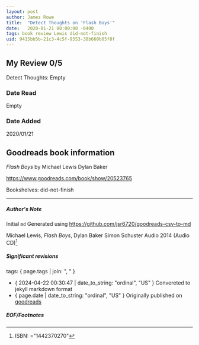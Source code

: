 ```yaml
---
layout: post
author: James Rowe
title:  "Detect Thoughts on 'Flash Boys'"
date:   2020-01-21 00:00:00 -0400
tags: book review Lewis did-not-finish
uid: 9415bb5b-21c3-4c5f-9553-38b660b05f8f
---
```


<!-- highly dependent on how you personally use jekyll templates, and how you want this to show up -->

## My Review 0/5

Detect Thoughts: Empty

### Date Read
Empty

### Date Added
2020/01/21

## Goodreads book information

*Flash Boys* by Michael   Lewis
Dylan Baker

https://www.goodreads.com/book/show/20523765

Bookshelves: did-not-finish

---

##### Author's Note

Initial `md` Generated using https://github.com/jsr6720/goodreads-csv-to-md

Michael   Lewis, *Flash Boys*, Dylan Baker Simon  Schuster Audio 2014 (Audio CD)[^1]

##### Significant revisions

tags: { page.tags | join: ", " } <!-- todo move this somewhere -->

- { 2024-04-22 00:30:47 | date_to_string: "ordinal", "US" } Convereted to jekyll markdown format 
- { page.date | date_to_string: "ordinal", "US" } Originally published on [goodreads](https://www.goodreads.com)

##### EOF/Footnotes

[^1]: ISBN: ="1442370270"